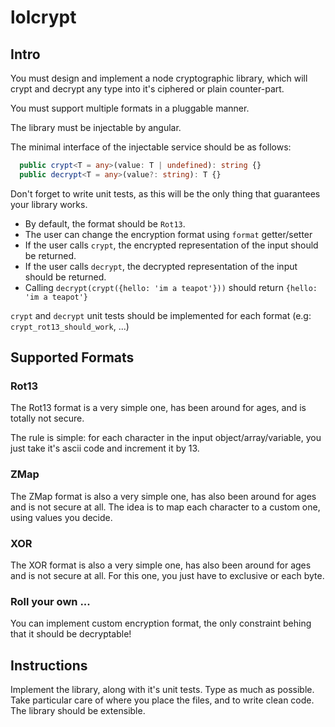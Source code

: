 # lolcrypt

## Intro

You must design and implement a node cryptographic library, which will crypt and decrypt any type
into it's ciphered or plain counter-part.

You must support multiple formats in a pluggable manner.

The library must be injectable by angular.

The minimal interface of the injectable service should be as follows:

```typescript
  public crypt<T = any>(value: T | undefined): string {}
  public decrypt<T = any>(value?: string): T {}
```

Don't forget to write unit tests, as this will be the only thing that guarantees your library works.

- By default, the format should be `Rot13`.
- The user can change the encryption format using `format` getter/setter
- If the user calls `crypt`, the encrypted representation of the input should be returned.
- If the user calls `decrypt`, the decrypted representation of the input should be returned.
- Calling `decrypt(crypt({hello: 'im a teapot'}))` should return `{hello: 'im a teapot'}`

`crypt` and `decrypt` unit tests should be implemented for each format (e.g: `crypt_rot13_should_work`, ...)

## Supported Formats

### Rot13

The Rot13 format is a very simple one, has been around for ages, and is totally not secure.

The rule is simple: for each character in the input object/array/variable, you just take it's ascii code
and increment it by 13.

### ZMap

The ZMap format is also a very simple one, has also been around for ages and is not secure at all.
The idea is to map each character to a custom one, using values you decide.

### XOR

The XOR format is also a very simple one, has also been around for ages and is not secure at all.
For this one, you just have to exclusive or each byte.

### Roll your own ...

You can implement custom encryption format, the only constraint behing that it should be decryptable!

## Instructions

Implement the library, along with it's unit tests.
Type as much as possible.
Take particular care of where you place the files, and to write clean code.
The library should be extensible.
